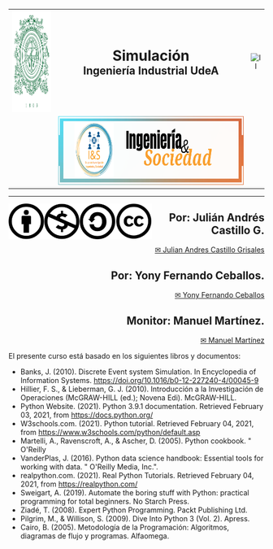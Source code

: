 <div>
<table>
  <tr>
    <td align="center">
      <img src="https://raw.githubusercontent.com/juliancastillo-udea/Curso_Simulacion/refs/heads/main/images/Escudo-UdeA.svg" alt="UdeA" height="200px">
    </td>
    <td align="center">
      <h1 style="margin: 0;">Simulación</h1>
      <h2 style="margin: 0;">Ingeniería Industrial UdeA</h2>
    </td>
    <td align="center">
      <img src="https://raw.githubusercontent.com/juliancastillo-udea/Curso_Simulacion/refs/heads/main/images/Ingenier%C3%ADa_Industrial_UdeA.png" alt="II" height="200px">
    </td>
  </tr>
  <tr>
    <td></td>
    <td align="center">
      <img src="https://raw.githubusercontent.com/juliancastillo-udea/Curso_Simulacion/refs/heads/main/images/IS.png" alt="I&S" height="135px">
    </td>
    <td></td>
  </tr>
</table>
<hr size=10 noshade color="green">
<p>
<img alt="CC" height="70px" src="https://raw.githubusercontent.com/juliancastillo-udea/Curso_Simulacion/refs/heads/main/images/by.xlarge.png" align="left" hspace="0px" vspace="0px">
<img alt="Attribution" height="70px" src="https://raw.githubusercontent.com/juliancastillo-udea/Curso_Simulacion/refs/heads/main/images/nc.xlarge.png" align="left" hspace="0px" vspace="0px">
<img alt="NC" height="70px" src="https://raw.githubusercontent.com/juliancastillo-udea/Curso_Simulacion/refs/heads/main/images/sa.xlarge.png" align="left" hspace="0px" vspace="0px">
<img alt="SA" height="70px" src="https://raw.githubusercontent.com/juliancastillo-udea/Curso_Simulacion/refs/heads/main/images/cc-icons.png" align="left" hspace="0px" vspace="0px">
</p>

<div align="right">
<h2> <b> Por: Julián Andrés Castillo G. </b> </h2>
<a href="mailto:jandres.castillo@udea.edu.co"> ✉ Julian Andres Castillo Grisales </a>
<h2> <b> Por: Yony Fernando Ceballos. </b> </h2>
<a href="mailto:yony.ceballos@udea.edu.co"> ✉ Yony Fernando Ceballos </a>
<h2> <b> Monitor: Manuel Martínez. </b> </h2>
<a href="mailto:manuel.martinezl@udea.edu.co"> ✉ Manuel Martínez </a>
</div>

El presente curso está basado en los siguientes libros y documentos:
*   Banks, J. (2010). Discrete Event system Simulation. In Encyclopedia of Information Systems. https://doi.org/10.1016/b0-12-227240-4/00045-9
*   Hillier, F. S., & Lieberman, G. J. (2010). Introducción a la Investigación de Operaciones (McGRAW-HILL (ed.); Novena Edi). McGRAW-HILL.
*   Python Website. (2021). Python 3.9.1 documentation. Retrieved February 03, 2021, from https://docs.python.org/
*   W3schools.com. (2021). Python tutorial. Retrieved February 04, 2021, from https://www.w3schools.com/python/default.asp
*   Martelli, A., Ravenscroft, A., & Ascher, D. (2005). Python cookbook. " O'Reilly
*   VanderPlas, J. (2016). Python data science handbook: Essential tools for working with data. " O'Reilly Media, Inc.".
*   realpython.com. (2021). Real Python Tutorials. Retrieved February 04, 2021, from https://realpython.com/
*   Sweigart, A. (2019). Automate the boring stuff with Python: practical programming for total beginners. No Starch Press.
*   Ziadé, T. (2008). Expert Python Programming. Packt Publishing Ltd.
*   Pilgrim, M., & Willison, S. (2009). Dive Into Python 3 (Vol. 2). Apress.
*   Cairo, B. (2005). Metodología de la Programación: Algoritmos, diagramas de flujo y programas. Alfaomega.
